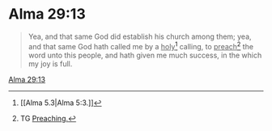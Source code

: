 # Alma 29:13

> Yea, and that same God did establish his church among them; yea, and that same God hath called me by a <u>holy</u>[^a] calling, to <u>preach</u>[^b] the word unto this people, and hath given me much success, in the which my joy is full.

[Alma 29:13](https://www.churchofjesuschrist.org/study/scriptures/bofm/alma/29?lang=eng&id=p13#p13)


[^a]: [[Alma 5.3|Alma 5:3.]]
[^b]: TG [Preaching.](https://www.churchofjesuschrist.org/study/scriptures/tg/preaching?lang=eng)
